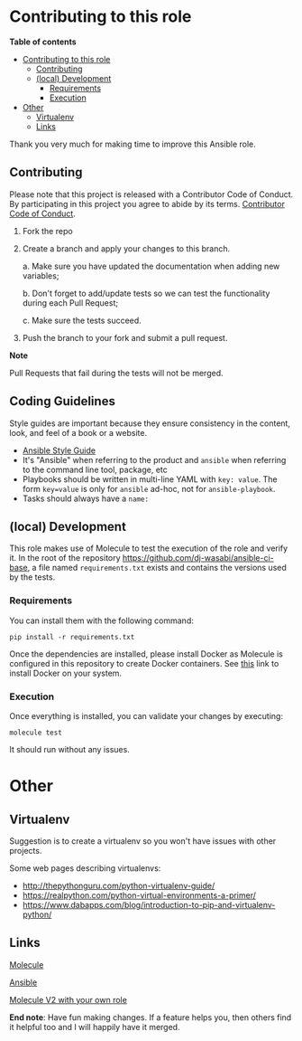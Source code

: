 # Contributing to this role

**Table of contents**

- [Contributing to this role](#contributing-to-this-role)
  * [Contributing](#contributing)
  * [(local) Development](#-local--development)
    + [Requirements](#requirements)
    + [Execution](#execution)
- [Other](#other)
  * [Virtualenv](#virtualenv)
  * [Links](#links)

Thank you very much for making time to improve this Ansible role.

## Contributing

Please note that this project is released with a Contributor Code of Conduct. By participating in this project you agree to abide by its terms. [Contributor Code of Conduct](https://docs.ansible.com/ansible/devel/community/code_of_conduct.html).

1. Fork the repo

2. Create a branch and apply your changes to this branch.

    a. Make sure you have updated the documentation when adding new variables;
    
    b. Don't forget to add/update tests so we can test the functionality during each Pull Request;
    
    c. Make sure the tests succeed.

3. Push the branch to your fork and submit a pull request.

**Note**

Pull Requests that fail during the tests will not be merged.

## Coding Guidelines

Style guides are important because they ensure consistency in the content, look, and feel of a book or a website.

* [Ansible Style Guide](http://docs.ansible.com/ansible/latest/dev_guide/style_guide/)
* It's "Ansible" when referring to the product and ``ansible`` when referring to the command line tool, package, etc
* Playbooks should be written in multi-line YAML with ``key: value``. The form ``key=value`` is only for ``ansible`` ad-hoc, not for ``ansible-playbook``.
* Tasks should always have a ``name:``

## (local) Development

This role makes use of Molecule to test the execution of the role and verify it. In the root of the repository https://github.com/dj-wasabi/ansible-ci-base, a file named `requirements.txt` exists and contains the versions used by the tests.

### Requirements

You can install them with the following command:

```
pip install -r requirements.txt
```

Once the dependencies are installed, please install Docker as Molecule is configured in this repository to create Docker containers. See [this](https://docs.docker.com/install/) link to install Docker on your system.

### Execution

Once everything is installed, you can validate your changes by executing:
```
molecule test
```

It should run without any issues.

# Other

## Virtualenv

Suggestion is to create a virtualenv so you won't have issues with other projects.

Some web pages describing virtualenvs:

* http://thepythonguru.com/python-virtualenv-guide/
* https://realpython.com/python-virtual-environments-a-primer/
* https://www.dabapps.com/blog/introduction-to-pip-and-virtualenv-python/

## Links

[Molecule](https://molecule.readthedocs.io/)

[Ansible](https://www.ansible.com/)

[Molecule V2 with your own role](https://werner-dijkerman.nl/2017/09/05/using-molecule-v2-to-test-ansible-roles/)

**End note**: Have fun making changes. If a feature helps you, then others find it helpful too and I will happily have it merged. 
